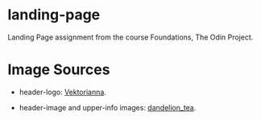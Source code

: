 # landing-page
Landing Page assignment from the course Foundations, The Odin Project.

# Image Sources
- header-logo: [Vektorianna](https://pixabay.com/users/vektorianna-11778480/).

- header-image and upper-info images: [dandelion_tea](https://pixabay.com/users/dandelion_tea-15261675/).